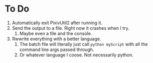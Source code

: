# To Do #

1. Automatically exit PixivUtil2 after running it.
1. Send the output to a file. Right now it crashes when I try.
   1. Maybe even a file and the console.
1. Rwwrite everything with a better language.
   1. The batch file will literally just call `python myScript` with all the command line args passed through.
   1. Or whatever language I coose. Not necessarily python.
